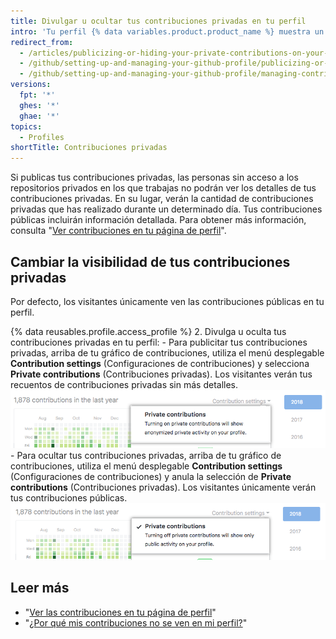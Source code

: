 ```yaml
---
title: Divulgar u ocultar tus contribuciones privadas en tu perfil
intro: 'Tu perfil {% data variables.product.product_name %} muestra un gráfico de las contribuciones a tu repositorio durante el último año. Puedes elegir mostrar actividad anonimizada desde repositorios {% ifversion fpt or ghes %}privados e internos{% else %}privados{% endif %}{% ifversion fpt or ghes %}adicionalmente a ala actividad de los repositorios públicos{% endif %}.'
redirect_from:
  - /articles/publicizing-or-hiding-your-private-contributions-on-your-profile
  - /github/setting-up-and-managing-your-github-profile/publicizing-or-hiding-your-private-contributions-on-your-profile
  - /github/setting-up-and-managing-your-github-profile/managing-contribution-graphs-on-your-profile/publicizing-or-hiding-your-private-contributions-on-your-profile
versions:
  fpt: '*'
  ghes: '*'
  ghae: '*'
topics:
  - Profiles
shortTitle: Contribuciones privadas
---
```


Si publicas tus contribuciones privadas, las personas sin acceso a los repositorios privados en los que trabajas no podrán ver los detalles de tus contribuciones privadas. En su lugar, verán la cantidad de contribuciones privadas que has realizado durante un determinado día. Tus contribuciones públicas incluirán información detallada. Para obtener más información, consulta "[Ver contribuciones en tu página de perfil](/articles/viewing-contributions-on-your-profile-page)".

## Cambiar la visibilidad de tus contribuciones privadas

Por defecto, los visitantes únicamente ven las contribuciones públicas en tu perfil.

{% data reusables.profile.access_profile %}
2. Divulga u oculta tus contribuciones privadas en tu perfil:
    - Para publicitar tus contribuciones privadas, arriba de tu gráfico de contribuciones, utiliza el menú desplegable **Contribution settings** (Configuraciones de contribuciones) y selecciona **Private contributions** (Contribuciones privadas). Los visitantes verán tus recuentos de contribuciones privadas sin más detalles. ![Habilitar que los visitantes vean las contribuciones privadas desde el menú desplegable de configuraciones de contribuciones](/assets/images/help/profile/private-contributions-on.png)
    - Para ocultar tus contribuciones privadas, arriba de tu gráfico de contribuciones, utiliza el menú desplegable **Contribution settings** (Configuraciones de contribuciones) y anula la selección de **Private contributions** (Contribuciones privadas). Los visitantes únicamente verán tus contribuciones públicas. ![Habilitar que los visitantes vean las contribuciones privadas desde el menú desplegable de configuraciones de contribuciones](/assets/images/help/profile/private-contributions-off.png)

## Leer más

- "[Ver las contribuciones en tu página de perfil](/articles/viewing-contributions-on-your-profile-page)"
- "[¿Por qué mis contribuciones no se ven en mi perfil?](/articles/why-are-my-contributions-not-showing-up-on-my-profile)"
